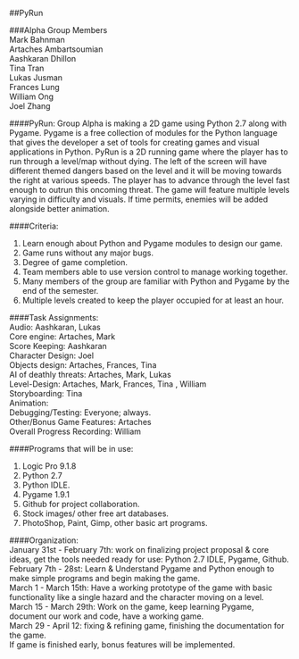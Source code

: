 ##PyRun

###Alpha Group Members  
Mark Bahnman  
Artaches Ambartsoumian  
Aashkaran Dhillon  
Tina Tran  
Lukas Jusman   
Frances Lung  
William Ong  
Joel Zhang  

####PyRun:
Group Alpha is making a 2D game using Python 2.7 along with Pygame. Pygame is a free collection of modules for the Python
language that gives the developer a set of tools for creating games and visual applications in Python. PyRun is a
2D running game where the player has to run through a level/map without dying. The left of the screen will have different themed
dangers based on the level and it will be moving towards the right at various speeds. The player has to advance through the level
fast enough to outrun this oncoming threat. The game will feature multiple levels varying in difficulty and visuals.
If time permits, enemies will be added alongside better animation.

####Criteria:  
1. Learn enough about Python and Pygame modules to design our game.  
2. Game runs without any major bugs.  
3. Degree of game completion.  
4. Team members able to use version control to manage working together.  
5. Many members of the group are familiar with Python and Pygame by the end of the semester.  
6. Multiple levels created to keep the player occupied for at least an hour.  


####Task Assignments:  
Audio: Aashkaran, Lukas  
Core engine: Artaches, Mark  
Score Keeping: Aashkaran  
Character Design: Joel  
Objects design: Artaches, Frances, Tina   
AI of deathly threats: Artaches, Mark, Lukas  
Level-Design: Artaches, Mark, Frances, Tina , William  
Storyboarding: Tina  
Animation:   
Debugging/Testing: Everyone; always.  
Other/Bonus Game Features: Artaches  
Overall Progress Recording: William  

####Programs that will be in use:  
1. Logic Pro 9.1.8  
2. Python 2.7  
3. Python IDLE.  
4. Pygame 1.9.1  
5. Github for project collaboration.  
6. Stock images/ other free art databases.  
7. PhotoShop, Paint, Gimp, other basic art programs.  

####Organization:  
January 31st - February 7th: work on finalizing project proposal & core ideas, get the tools needed ready for use: Python 2.7 IDLE, Pygame, Github.  
February 7th - 28st: Learn & Understand Pygame and Python enough to make simple programs and begin making the game.  
March 1 - March 15th: Have a working prototype of the game with basic functionality like a single hazard and the character moving on a level.  
March 15 - March 29th: Work on the game, keep learning Pygame, document our work and code, have a working game.  
March 29 - April 12: fixing & refining game, finishing the documentation for the game.  
If game is finished early, bonus features will be implemented.  
